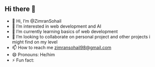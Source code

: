 ## Hi there 👋
- 👋 Hi, I’m @ZimranSohail
- 👀 I’m interested in web development and AI
- 🌱 I’m currently learning basics of web development
- 💞️ I’m looking to collaborate on personal project and other projects i might find on my level
- 📫 How to reach me zimransohail98@gmail.com
- 😄 Pronouns: He/him
- ⚡ Fun fact: 

<!--
**ZimranSohail/ZimranSohail** is a ✨ _special_ ✨ repository because its `README.md` (this file) appears on your GitHub profile.

Here are some ideas to get you started:

- 🔭 I’m currently working on ...
- 🌱 I’m currently learning ...
- 👯 I’m looking to collaborate on ...
- 🤔 I’m looking for help with ...
- 💬 Ask me about ...
- 📫 How to reach me: ...
- 😄 Pronouns: ...
- ⚡ Fun fact: ...
-->
